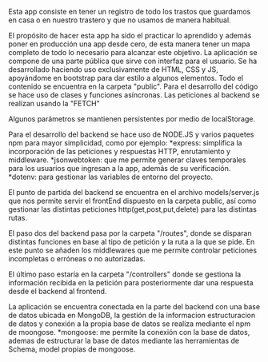 Esta app consiste en tener un registro de todo los trastos que guardamos en casa o en nuestro trastero y que no usamos de manera habitual. 

El propósito de hacer esta app ha sido el practicar lo aprendido y además poner en producción una app desde cero,
de esta manera tener un mapa completo de todo lo necesario para alcanzar este objetivo.
La aplicación se compone de una parte pública que sirve con interfaz para el usuario. Se ha desarrollado haciendo uso exclusivamente de HTML, CSS y JS, apoyándome 
en bootstrap para dar estilo a algunos elementos. Todo el contenido se encuentra en la carpeta "public".
 Para el desarrollo del código se hace uso de clases y funciones asíncronas. Las peticiones al backend se realizan usando la "FETCH"

Algunos parámetros se mantienen persistentes por medio de localStorage.

Para el desarrollo del backend se hace uso de NODE.JS y varios paquetes npm para mayor simplicidad, como por ejemplo:
  *express:  simplifica la incorporación de las peticiones y respuestas HTTP, enrutamiento y middleware.
  *jsonwebtoken: que me permite generar claves temporales para los usuarios que ingresan a la app, además de su verificación.
  *dotenv: para gestionar las variables de entorno del proyecto.

El punto de partida del backend se encuentra en el archivo models/server.js que nos permite servir el frontEnd dispuesto en la carpeta public,
así como gestionar las distintas peticiones http(get,post,put,delete) para las distintas rutas.

El paso dos del backend pasa por la carpeta "/routes", donde se disparan distintas funciones en base al tipo de petición y la ruta a la que se pide.
En este punto se añaden los middlewares que me permite controlar peticiones incompletas o erróneas o no autorizadas.

El último paso estaría en la carpeta "/controllers" donde se gestiona la información recibida en la petición para posteriormente dar una respuesta desde el backend al frontend.

La aplicación se encuentra conectada en la parte del backend con una base de datos ubicada en MongoDB, la gestión de la informacion estructuracion de datos y conexión a la propia base de datos se realiza mediante el npm de moongose.
*mongoose: me permite la conexión con la base de datos, ademas de estructurar la base de datos mediante las herramientas de Schema, model propias de mongoose.



